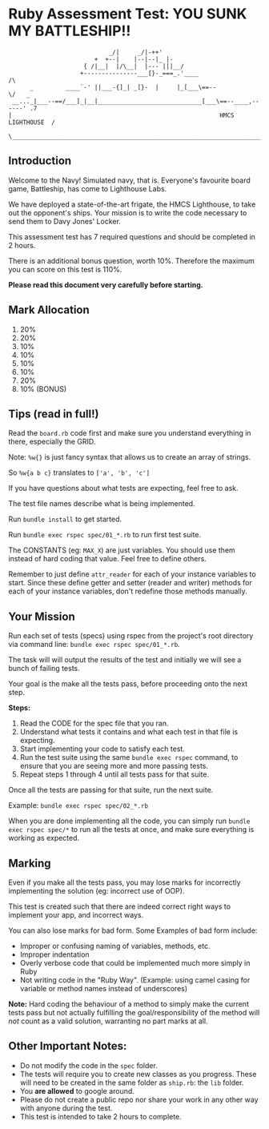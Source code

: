 Ruby Assessment Test: YOU SUNK MY BATTLESHIP!!
==============================================

                                _/|     _/|-++'
                            +  +--|    |--|--|_ |-
                         { /|__|  |/\__|  |--- |||__/
                        +---------------___[}-_===_.'____                 /\
          _         ____`-' ||___-{]_| _[}-  |     |_[___\==--            \/   _
     __..._|___--==/___]_|__|_____________________________[___\==--____,------' .7
    |                                                          HMCS LIGHTHOUSE  /
     \_________________________________________________________________________|

## Introduction

Welcome to the Navy! Simulated navy, that is. Everyone's favourite board game, Battleship, has come to Lighthouse Labs.

We have deployed a state-of-the-art frigate, the HMCS Lighthouse, to take out the opponent's ships. Your mission is to write the code necessary to send them to Davy Jones' Locker.

This assessment test has 7 required questions and should be completed in 2 hours. 

There is an additional bonus question, worth 10%. Therefore the maximum you can score on this test is 110%.

**Please read this document very carefully before starting.**

## Mark Allocation

01. 20%
02. 20%
03. 10%
04. 10%
05. 10%
06. 10%
07. 20%
08. 10% (BONUS)

## Tips (read in full!)

Read the `board.rb` code first and make sure you understand everything in there, especially the GRID.

Note: `%w{}` is just fancy syntax that allows us to create an array of strings.

So `%w{a b c}` translates to `['a', 'b', 'c']`

If you have questions about what tests are expecting, feel free to ask.

The test file names describe what is being implemented.

Run `bundle install` to get started.

Run `bundle exec rspec spec/01_*.rb` to run first test suite. 

The CONSTANTS (eg: `MAX_X`) are just variables. You should use them instead of hard coding that value. Feel free to define others.

Remember to just define `attr_reader` for each of your instance variables to start. Since these define getter and setter (reader and writer) methods for each of your instance variables, don't redefine those methods manually.

## Your Mission

Run each set of tests (specs) using rspec from the project's root directory via command line: `bundle exec rspec spec/01_*.rb`.

The task will will output the results of the test and initially we will see a bunch of failing tests.

Your goal is the make all the tests pass, before proceeding onto the next step.

**Steps:**

1. Read the CODE for the spec file that you ran.
2. Understand what tests it contains and what each test in that file is expecting.
3. Start implementing your code to satisfy each test.
4. Run the test suite using the same `bundle exec rspec` command, to ensure that you are seeing more and more passing tests.
5. Repeat steps 1 through 4 until all tests pass for that suite.

Once all the tests are passing for that suite, run the next suite.

Example: `bundle exec rspec spec/02_*.rb`

When you are done implementing all the code, you can simply run `bundle exec rspec spec/*` to run all the tests at once, and make sure everything is working as expected.

## Marking

Even if you make all the tests pass, you may lose marks for incorrectly implementing the solution (eg: incorrect use of OOP).

This test is created such that there are indeed correct right ways to implement your app, and incorrect ways.

You can also lose marks for bad form. Some Examples of bad form include:

* Improper or confusing naming of variables, methods, etc.
* Improper indentation
* Overly verbose code that could be implemented much more simply in Ruby
* Not writing code in the "Ruby Way". (Example: using camel casing for variable or method names instead of underscores)

**Note:** Hard coding the behaviour of a method to simply make the current tests pass but not actually fulfilling the goal/responsibility of the method will *not* count as a valid solution, warranting no part marks at all.

## Other Important Notes:

* Do not modify the code in the `spec` folder.
* The tests will require you to create new classes as you progress. These will need to be created in the same folder as `ship.rb`: the `lib` folder.
* You **are allowed** to google around.
* Please do not create a public repo nor share your work in any other way with anyone during the test.
* This test is intended to take 2 hours to complete.
